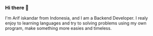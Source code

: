 ### Hi there 👋

I'm Arif iskandar from Indonesia, and I am a Backend Developer. I realy enjoy to learning languages and try to solving problems using my own program, make something more easies and timeless. 




















